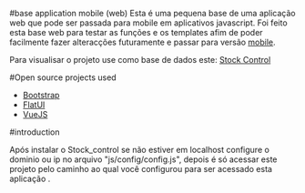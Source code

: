 #base application mobile (web)
Esta é uma pequena base de uma aplicação web que pode ser passada para mobile em aplicativos javascript. Foi feito esta base web para testar as funções e os templates afim de poder facilmente fazer alteracções futuramente e passar para versão [mobile](https://github.com/isrmic/Universal_APP_SC).  

Para visualisar o projeto use como base de dados este: [Stock Control](https://github.com/isrmic/Stock_Control)

#Open source projects used
* [Bootstrap](http://getbootstrap.com.br/)
* [FlatUI](http://designmodo.github.io/Flat-UI/)
* [VueJS](http://vuejs.org/)

#introduction

Após instalar o Stock_control se  não estiver em localhost configure o dominio ou ip no arquivo "js/config/config.js", depois é só acessar este projeto pelo caminho ao qual você configurou para ser acessado esta aplicação .
